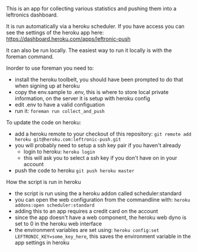 This is an app for collecting various statistics and pushing them into a leftronics dashboard.

It is run automatically via a heroku scheduler.
If you have access you can see the settings of the heroku app here:
https://dashboard.heroku.com/apps/leftronic-push

It can also be run locally. The easiest way to run it locally is with the foreman command.

Inorder to use foreman you need to:

- install the heroku toolbelt, you should have been prompted to do that when signing up at heroku
- copy the env.sample to .env, this is where to store local private information, on the server it is setup with heroku config
- edit .env to have a valid configuation
- run it: `foreman run collect_and_push`

To update the code on heroku:

- add a heroku remote to your checkout of this repository: `git remote add heroku git@heroku.com:leftronic-push.git`
- you will probably need to setup a ssh key pair if you haven't already
    - login to heroku: `heroku login`
    - this will ask you to select a ssh key if you don't have on in your account
- push the code to heroku `git push heroku master`

How the script is run in heroku

- the script is run using the a heroku addon called scheduler:standard
- you can open the web configuration from the commandline with: `heroku addons:open scheduler:standard`
- adding this to an app requires a credit card on the account
- since the app doesn't have a web component, the heroku web dyno is set to 0 in the heroku web interface
- the environment variables are set using: `heroku config:set LEFTRONIC_KEY=some_key_here`, this saves the environment variable in the app settings in heroku
